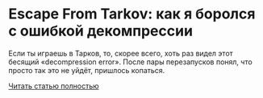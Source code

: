 # Escape From Tarkov: как я боролся с ошибкой декомпрессии



Если ты играешь в Тарков, то, скорее всего, хоть раз видел этот бесящий «decompression error». После пары перезапусков понял, что просто так это не уйдёт, пришлось копаться.

[Читать статью полностью](https://xyberbara.com/gaming/decompress-error-tarkov/)
